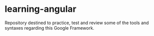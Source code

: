 # learning-angular
Repository destined to practice, test and review some of the tools and syntaxes regarding this Google Framework.
